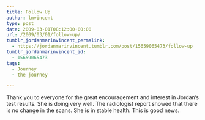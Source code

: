 ```yaml
---
title: Follow Up
author: lmvincent
type: post
date: 2009-03-01T08:12:00+00:00
url: /2009/03/01/follow-up/
tumblr_jordanmarinvincent_permalink:
  - https://jordanmarinvincent.tumblr.com/post/15659065473/follow-up
tumblr_jordanmarinvincent_id:
  - 15659065473
tags:
  - Journey
  - the journey

---
```

Thank you to everyone for the great encouragement and interest in Jordan&rsquo;s test results. She is doing very well. The radiologist report showed that there is no change in the scans. She is in stable health. This is good news.

<div class="blogger-post-footer">
  <img loading="lazy" width="1" height="1" src="https://blogger.googleusercontent.com/tracker/9039099668816362935-6395909457078886677?l=jordansjourney2.blogspot.com" alt="" />
</div>